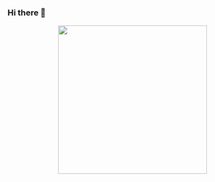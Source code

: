 ### Hi there 👋

<div id="header" align="center">
  <img src="https://media.giphy.com/media/fTlfFm7209RVMA99ct/giphy.gif" width="300"/>
</div>
